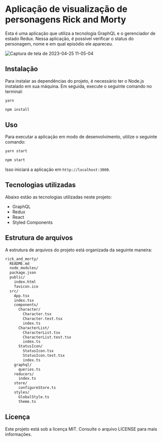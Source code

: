 # Aplicação de visualização de personagens Rick and Morty

Esta é uma aplicação que utiliza a tecnologia GraphQL e o gerenciador de estado Redux. Nessa aplicação, é possível verificar o status do personagem, nome e em qual episódio ele apareceu.

![Captura de tela de 2023-04-25 11-05-04](https://user-images.githubusercontent.com/15384670/234310395-55957793-9530-406c-b4db-6a025c1e6b7e.png)


## Instalação

Para instalar as dependências do projeto, é necessário ter o Node.js instalado em sua máquina. Em seguida, execute o seguinte comando no terminal:

```bash
yarn
```

```bash
npm install
```

## Uso

Para executar a aplicação em modo de desenvolvimento, utilize o seguinte comando:

```bash
yarn start
```

```bash
npm start
```

Isso iniciará a aplicação em `http://localhost:3000`.

## Tecnologias utilizadas

Abaixo estão as tecnologias utilizadas neste projeto:

* GraphQL
* Redux
* React
* Styled Components

## Estrutura de arquivos

A estrutura de arquivos do projeto está organizada da seguinte maneira:

```bash
rick_and_morty/
  README.md
  node_modules/
  package.json
  public/
    index.html
    favicon.ico
  src/
    App.tsx
    index.tsx
    components/
      Character/
        Character.tsx
        Character.test.tsx
        index.ts
      CharacterList/
        CharacterList.tsx
        CharacterList.test.tsx
        index.ts
      StatusIcon/
        StatusIcon.tsx
        StatusIcon.test.tsx
        index.ts
    graphql/
      queries.ts
    reducers/
      index.ts
    store/
      configureStore.ts
    styles/
      GlobalStyle.ts
      theme.ts

```

## Licença

Este projeto está sob a licença MIT. Consulte o arquivo LICENSE para mais informações.


